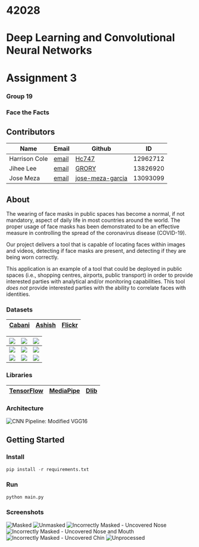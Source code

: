 # 42028
# Deep Learning and Convolutional Neural Networks
# Assignment 3
### Group 19
### Face the Facts
## Contributors
| Name | Email | Github | ID |
| ---- | ----- | ------ | ---------- |
| Harrison Cole | [email](mailto:harrisoncole05@gmail.com) | [Hc747](https://github.com/Hc747) | 12962712 |
| Jihee Lee | [email](mailto:ruaglzzz@gmail.com) | [GRORY](https://github.com/GRORY) | 13826920 |
| Jose Meza | [email](mailto:josemezag@gmail.com) | [jose-meza-garcia](https://github.com/jose-meza-garcia) | 13093099 |
## About
The wearing of face masks in public spaces has become a normal, if not mandatory, aspect of daily life in most countries around the world.
The proper usage of face masks has been demonstrated to be an effective measure in controlling the spread of the coronavirus disease (COVID-19).

Our project delivers a tool that is capable of locating faces within images and videos, detecting if face masks are present, and detecting if they are being worn correctly.

This application is an example of a tool that could be deployed in public spaces (i.e., shopping centres, airports, public transport) in order to provide interested parties with analytical and/or monitoring capabilities.
This tool _does not_ provide interested parties with the ability to correlate faces with identities.
### Datasets
| [Cabani](https://github.com/cabani/MaskedFace-Net) | [Ashish](https://www.kaggle.com/ashishjangra27/face-mask-12k-images-dataset) | [Flickr](https://github.com/NVlabs/ffhq-dataset) |
| -------------------------------------------------- | ---------------------------------------------------------------------------- | ------------------------------------------------ |

| ![](./docs/examples/1.jpg) | ![](./docs/examples/2.jpg) | ![](./docs/examples/3.jpg) |
| ---------------------------| ---------------------------| ---------------------------|
| ![](./docs/examples/4.jpg) | ![](./docs/examples/5.jpg) | ![](./docs/examples/6.jpg) |
| ![](./docs/examples/7.jpg) | ![](./docs/examples/8.jpg) | ![](./docs/examples/9.jpg) |

### Libraries
| [TensorFlow](https://github.com/tensorflow/tensorflow) | [MediaPipe](https://github.com/google/mediapipe) | [Dlib](https://github.com/davisking/dlib) |
| ------------------------------------------------------ | ------------------------------------------------ | ------------------------------------------|
### Architecture
![CNN Pipeline: Modified VGG16](docs/architecture/architecture.png)
## Getting Started
### Install
```python
pip install -r requirements.txt
```
### Run
```shell
python main.py
```
### Screenshots
![Masked](docs/app/masked-complex.jpg)
![Unmasked](docs/app/unmasked.jpg)
![Incorrectly Masked - Uncovered Nose](docs/app/masked-uncovered-nose.jpg)
![Incorrectly Masked - Uncovered Nose and Mouth](docs/app/masked-uncovered-nose-and-mouth.jpg)
![Incorrectly Masked - Uncovered Chin](docs/app/masked-uncovered-chin.jpg)
![Unprocessed](docs/app/masked-raw.jpg)
